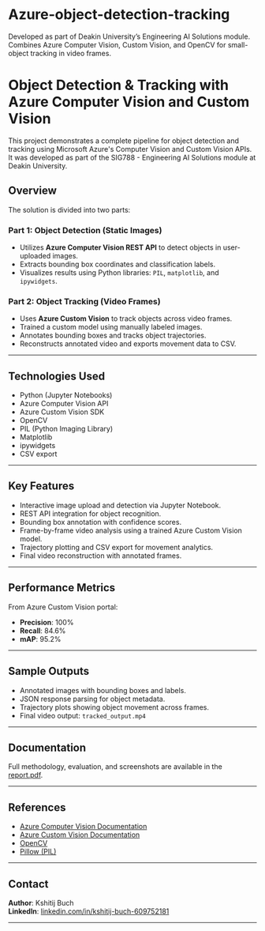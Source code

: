 # Azure-object-detection-tracking
Developed as part of Deakin University’s Engineering AI Solutions module. Combines Azure Computer Vision, Custom Vision, and OpenCV for small-object tracking in video frames.

# Object Detection & Tracking with Azure Computer Vision and Custom Vision

This project demonstrates a complete pipeline for object detection and tracking using Microsoft Azure's Computer Vision and Custom Vision APIs. It was developed as part of the SIG788 - Engineering AI Solutions module at Deakin University.

##  Overview

The solution is divided into two parts:

### Part 1: Object Detection (Static Images)
- Utilizes **Azure Computer Vision REST API** to detect objects in user-uploaded images.
- Extracts bounding box coordinates and classification labels.
- Visualizes results using Python libraries: `PIL`, `matplotlib`, and `ipywidgets`.

### Part 2: Object Tracking (Video Frames)
- Uses **Azure Custom Vision** to track objects across video frames.
- Trained a custom model using manually labeled images.
- Annotates bounding boxes and tracks object trajectories.
- Reconstructs annotated video and exports movement data to CSV.

---

##  Technologies Used

- Python (Jupyter Notebooks)
- Azure Computer Vision API
- Azure Custom Vision SDK
- OpenCV
- PIL (Python Imaging Library)
- Matplotlib
- ipywidgets
- CSV export

---

##  Key Features

- Interactive image upload and detection via Jupyter Notebook.
- REST API integration for object recognition.
- Bounding box annotation with confidence scores.
- Frame-by-frame video analysis using a trained Azure Custom Vision model.
- Trajectory plotting and CSV export for movement analytics.
- Final video reconstruction with annotated frames.

---

##  Performance Metrics

From Azure Custom Vision portal:
- **Precision**: 100%
- **Recall**: 84.6%
- **mAP**: 95.2%

---

##  Sample Outputs

- Annotated images with bounding boxes and labels.
- JSON response parsing for object metadata.
- Trajectory plots showing object movement across frames.
- Final video output: `tracked_output.mp4`

---

##  Documentation

Full methodology, evaluation, and screenshots are available in the [report.pdf](./report.pdf).

---

##  References

- [Azure Computer Vision Documentation](https://learn.microsoft.com/en-us/azure/cognitive-services/computer-vision/)
- [Azure Custom Vision Documentation](https://learn.microsoft.com/en-us/azure/ai-services/custom-vision-service/)
- [OpenCV](https://docs.opencv.org/)
- [Pillow (PIL)](https://pillow.readthedocs.io/)

---

## Contact

**Author**: Kshitij Buch  
**LinkedIn**: [linkedin.com/in/kshitij-buch-609752181](https://www.linkedin.com/in/kshitij-buch-609752181)

---

